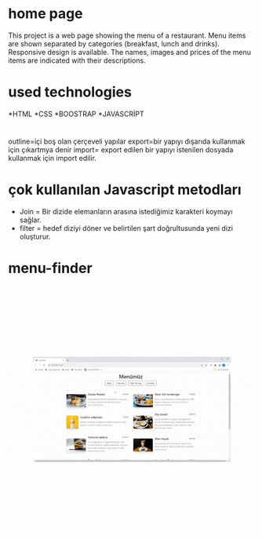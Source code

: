 # home page
This project is a web page showing the menu of a restaurant. 
Menu items are shown separated by categories (breakfast, lunch and drinks). 
Responsive design is available. The names, images and prices of the menu items are indicated with their descriptions.

# used technologies
*HTML
*CSS
*BOOSTRAP
*JAVASCRİPT

#
outline=içi boş olan çerçeveli yapılar
export=bir yapıyı dışarıda kullanmak için çıkartmya denir
import= export edilen bir yapıyı istenilen dosyada kullanmak için import edilir.

# çok kullanılan Javascript metodları

* Join = Bir dizide elemanların arasına istediğimiz karakteri koymayı sağlar.
* filter = hedef diziyi döner ve belirtilen şart doğrultusunda yeni dizi oluşturur.

# menu-finder
<img src="./menu-img/menu-finder.gif"/>
